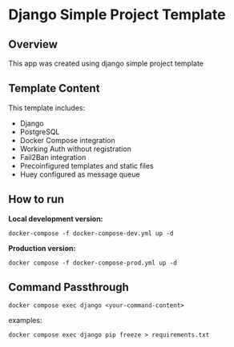 # Django Simple Project Template

## Overview

This app was created using django simple project template

## Template Content

This template includes:

- Django
- PostgreSQL
- Docker Compose integration
- Working Auth without registration
- Fail2Ban integration
- Precoinfigured templates and static files
- Huey configured as message queue

## How to run

**Local development version:**

```
docker-compose -f docker-compose-dev.yml up -d
```

**Production version:**

```
docker compose -f docker-compose-prod.yml up -d
```

## Command Passthrough

```
docker compose exec django <your-command-content>
```

examples:

```
docker compose exec django pip freeze > requirements.txt
```
